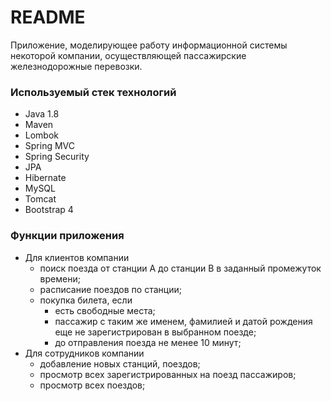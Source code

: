 # README #
Приложение, моделирующее работу информационной системы некоторой компании, осуществляющей пассажирские железнодорожные перевозки.  

### Используемый стек технологий ###
* Java 1.8
* Maven
* Lombok
* Spring MVC
* Spring Security
* JPA
* Hibernate
* MySQL
* Tomcat
* Bootstrap 4


### Функции приложения ###
* Для клиентов компании
  * поиск поезда от станции А до станции B в заданный промежуток времени;
  * расписание поездов по станции;
  * покупка билета, если
    * есть свободные места;
    * пассажир с таким же именем, фамилией и датой рождения еще не зарегистрирован в выбранном поезде;
    * до отправления поезда не менее 10 минут;
* Для сотрудников компании
  * добавление новых станций, поездов;
  * просмотр всех зарегистрированных на поезд пассажиров;
  * просмотр всех поездов;
